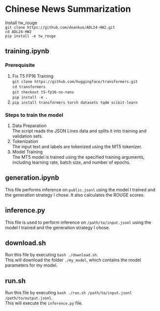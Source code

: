 # Chinese News Summarization
Install tw_rouge <br>
```git clone https://github.com/deankuo/ADL24-HW2.git``` <br>
```cd ADL24-HW2``` <br>
```pip install -e tw_rouge``` <br>

## training.ipynb
### Prerequisite
1. Fix T5 FP16 Training <br>
```git clone https://github.com/huggingface/transformers.git``` <br>
```cd transformers``` <br>
```git checkout t5-fp16-no-nans``` <br>
```pip install -e .``` <br>
2. ```pip install transformers torch datasets tqdm scikit-learn```
### Steps to train the model
1. Data Preparation <br>
The script reads the JSON Lines data and splits it into training and validation sets.
2. Tokenization <br>
The input text and labels are tokenized using the MT5 tokenizer.
3. Model Training <br>
The MT5 model is trained using the specified training arguments, including learning rate, batch size, and number of epochs.


## generation.ipynb
This file performs inference on ```public.jsonl``` using the model I trained and the generation strategy I chose. It also calculates the ROUGE scores.

## inference.py
This file is used to perform inference on ```/path/to/input.jsonl``` using the model I trained and the generation strategy I chose.

## download.sh
Run this file by executing ```bash ./download.sh```. <br>
This will download the folder ```./my_model```, which contains the model parameters for my model.

## run.sh
Run this file by executing ```bash ./run.sh /path/to/input.jsonl /path/to/output.jsonl```. <br>
This will execute the ```inference.py``` file.